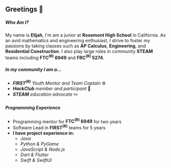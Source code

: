 ## Greetings 👋

##### Who Am I?
My name is __Elijah__, I'm am a junior at __Rosemont High School__ in California. As  an avid mathematics and engineering enthusiast, I strive to foster my passions by taking classes such as __AP Calculus__, __Engineering__, and __Residential Construction__. I also play large roles in community __STEAM__ teams including __FTC<sup>(R)</sup> 6949__ and __FRC<sup>(R)</sup> 5274__.

##### In my community I am a...
- ___FIRST<sup>(R)</sup>__ Youth Mentor and Team Captain_ ⚙️
- ___HackClub__ member and participant_ 🚀
- ___STEAM__ education advocate_ ✏️

##### Programming Experience
- Programming mentor for __FTC<sup>(R)</sup> 6949__ for two years
- Software Lead in __FIRST<sup>(R)</sup>__ teams for 5 years
- __I have project experience in:__
	- _Java_
	- _Python & PyGame_
	- _JavaScript & Node.js_
	- _Dart & Flutter_
	- _Swift & SwiftUI_
